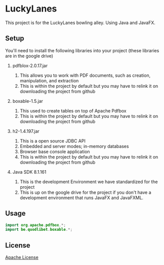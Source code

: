 # LuckyLanes
This project is for the LuckyLanes bowling alley. Using Java and JavaFX. 

## Setup
You'll need to install the following libraries into your project (these libraries are in the google drive)
   1. pdfblox-2.0.17.jar
        1. This allows you to work with PDF documents, such as creation, manipulation, and extraction
        2. This is within the project by default but you may have to relink it on downloading the project from github
        
   2. boxable-1.5.jar
        1. This used to create tables on top of Apache Pdfbox
        2. This is within the project by default but you may have to relink it on downloading the project from github
    
   3. h2-1.4.197.jar
        1. This is a open source JDBC API
        2. Embedded and server modes; in-memory databases
        3. Browser base console application
        4. This is within the project by default but you may have to relink it on downloading the project from github
        
   4. Java SDK 8.1.161 
        1. This is the development Environment we have standardized for the project
        2. This is up on the google drive for the project if you don't have a development environment that runs JavaFX and JavaFXML.
        
## Usage
 ```java
import org.apache.pdfbox.*;
import be.quodlibet.boxable.*;
```

## License
[Apache License](http://www.apache.org/licenses/)
